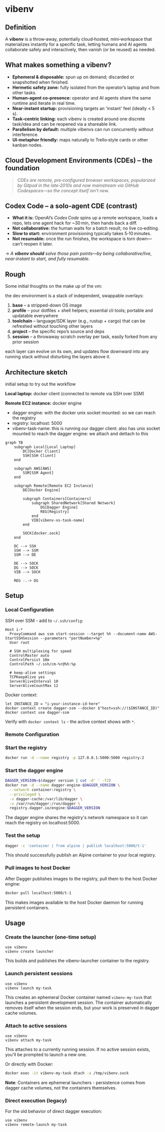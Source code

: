 # vibenv

## Definition

A **vibenv** is a throw‑away, potentially cloud‑hosted, mini‑workspace that materializes instantly for a specific task, letting humans and AI agents collaborate safely and interactively, then vanish (or be reused) as needed.

## What makes something a vibenv?

* **Ephemeral & disposable:** spun up on demand; discarded or snapshotted when finished.
* **Hermetic safety zone:** fully isolated from the operator’s laptop and from other tasks.
* **Human‑agent co‑presence:** operator and AI agents share the same runtime and iterate in real time.
* **Near-instant startup:** provisioning targets an 'instant' feel (ideally < 5 s).
* **Task‑centric linking:** each vibenv is created around one discrete task/idea and can be reopened via a shareable link.
* **Parallelism by default:** multiple vibenvs can run concurrently without interference.
* **UI‑metaphor friendly:** maps naturally to Trello‑style cards or other kanban nodes.

## Cloud Development Environments (CDEs) – the foundation

> *CDEs are remote, pre‑configured browser workspaces, popularized by Gitpod in the late‑2010s and now mainstream via GitHub Codespaces—so the concept itself isn’t new.*

## Codex Code – a solo‑agent CDE (contrast)

* **What it is:** OpenAI’s *Codex Code* spins up a remote workspace, loads a repo, lets one agent hack for \~30 min, then hands back a diff.
* **Not collaborative:** the human waits for a batch result; no live co‑editing.
* **Slow to start:** environment provisioning typically takes 5‑10 minutes.
* **Not resumable:** once the run finishes, the workspace is torn down—can’t reopen it later.

→ *A **vibenv should** solve those pain points—by being collaborative/live, near‑instant to start, and fully resumable.*

## Rough

Some initial thoughts on the make up of the vm:

the dev environment is a stack of independent, swappable overlays:

1. **base** – a stripped-down OS image
2. **profile** – your dotfiles + shell helpers; essential cli tools; portable and updatable everywhere
3. **toolchain** – language/SDK layer (e.g., rustup + cargo) that can be refreshed without touching other layers
4. **project** – the specific repo’s source and deps
5. **session** – a throwaway scratch overlay per task, easily forked from any prior session

each layer can evolve on its own, and updates flow downward into any running stack without disturbing the layers above it.

## Architecture sketch

initial setup to try out the workflow

**Local laptop:** docker client (connected to remote via SSH over SSM)

**Remote EC2 instance:** docker engine

- dagger engine: with the docker unix socket mounted: so we can reach the
  registry
- registry: localhost: 5000
- vibenv-task-name: this is running our dagger client: also has unix socket
  mounted to reach the dagger engine: we attach and dettach to this

```mermaid
graph TB
    subgraph Local[Local Laptop]
        DC[Docker Client]
        SSH[SSH Client]
    end

    subgraph AWS[AWS]
        SSM[SSM Agent]
    end

    subgraph Remote[Remote EC2 Instance]
        DE[Docker Engine]

        subgraph Containers[Containers]
            subgraph SharedNetwork[Shared Network]
                DG[Dagger Engine]
                REG[Registry]
            end
            VIB[vibenv-xs-task-name]
        end

        SOCK[docker.sock]
    end

    DC --> SSH
    SSH --> SSM
    SSM --> DE

    DE --> SOCK
    DG --> SOCK
    VIB --> SOCK

    REG -.-> DG
```

## Setup

### Local Configuration

SSH over SSM - add to `~/.ssh/config`:

```
Host i-*
  ProxyCommand aws ssm start-session --target %h --document-name AWS-StartSSHSession --parameters "portNumber=%p"
  User root

  # SSH multiplexing for speed
  ControlMaster auto
  ControlPersist 10m
  ControlPath ~/.ssh/cm-%r@%h:%p

  # keep-alive settings
  TCPKeepAlive yes
  ServerAliveInterval 10
  ServerAliveCountMax 12
```

Docker context:

```nushell
let INSTANCE_ID = "i-your-instance-id-here"
docker context create dagger-ssm --docker $"host=ssh://($INSTANCE_ID)"
docker context use dagger-ssm
```

Verify with `docker context ls` - the active context shows with `*`.

### Remote Configuration

### Start the registry

```bash
docker run -d --name registry -p 127.0.0.1:5000:5000 registry:2
```

### Start the dagger engine

```bash
DAGGER_VERSION=$(dagger version | cut -d' ' -f2)
docker run -d --name dagger-engine-$DAGGER_VERSION \
  --network container:registry \
  --privileged \
  -v dagger-cache:/var/lib/dagger \
  -v /var/run/dagger:/run/dagger \
  registry.dagger.io/engine:$DAGGER_VERSION
```

The dagger engine shares the registry's network namespace so it can reach the
registry on localhost:5000.

### Test the setup

```bash
dagger -c 'container | from alpine | publish localhost:5000/t-1'
```

This should successfully publish an Alpine container to your local registry.

### Pull images to host Docker

After Dagger publishes images to the registry, pull them to the host Docker
engine:

```bash
docker pull localhost:5000/t-1
```

This makes images available to the host Docker daemon for running persistent
containers.

## Usage

### Create the launcher (one-time setup)

```nushell
use vibenv
vibenv create launcher
```

This builds and publishes the vibenv-launcher container to the registry.

### Launch persistent sessions

```nushell
use vibenv
vibenv launch my-task
```

This creates an ephemeral Docker container named `vibenv-my-task` that launches a persistent development session. The container automatically removes itself when the session ends, but your work is preserved in dagger cache volumes.

### Attach to active sessions

```nushell
use vibenv
vibenv attach my-task
```

This attaches to a currently running session. If no active session exists, you'll be prompted to launch a new one.

Or directly with Docker:
```bash
docker exec -it vibenv-my-task dtach -a /tmp/vibenv.sock
```

**Note**: Containers are ephemeral launchers - persistence comes from dagger cache volumes, not the containers themselves.

### Direct execution (legacy)

For the old behavior of direct dagger execution:

```nushell
use vibenv
vibenv remote-launch my-task
```
